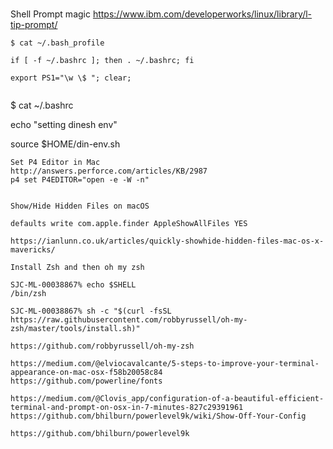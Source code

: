 # 

Shell Prompt magic
https://www.ibm.com/developerworks/linux/library/l-tip-prompt/

~~~~~~~~~~~~~~~~~~~~~~
$ cat ~/.bash_profile

if [ -f ~/.bashrc ]; then . ~/.bashrc; fi

export PS1="\w \$ "; clear;


~~~~~~~~~~~~~~~~~~~~~~
$ cat ~/.bashrc

echo "setting dinesh env"

source $HOME/din-env.sh


~~~~~~~~~~~~~~~~~~~~~~
Set P4 Editor in Mac
http://answers.perforce.com/articles/KB/2987
p4 set P4EDITOR="open -e -W -n"


Show/Hide Hidden Files on macOS 

defaults write com.apple.finder AppleShowAllFiles YES

https://ianlunn.co.uk/articles/quickly-showhide-hidden-files-mac-os-x-mavericks/

Install Zsh and then oh my zsh

SJC-ML-00038867% echo $SHELL
/bin/zsh

SJC-ML-00038867% sh -c "$(curl -fsSL https://raw.githubusercontent.com/robbyrussell/oh-my-zsh/master/tools/install.sh)"

https://github.com/robbyrussell/oh-my-zsh

https://medium.com/@elviocavalcante/5-steps-to-improve-your-terminal-appearance-on-mac-osx-f58b20058c84
https://github.com/powerline/fonts

https://medium.com/@Clovis_app/configuration-of-a-beautiful-efficient-terminal-and-prompt-on-osx-in-7-minutes-827c29391961
https://github.com/bhilburn/powerlevel9k/wiki/Show-Off-Your-Config

https://github.com/bhilburn/powerlevel9k


